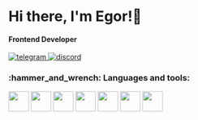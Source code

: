 
  <div id="header" (align="center" )>
    <h1>Hi there, I'm Egor!👋</h1>
    <h4>Frontend Developer</h4>
  </div>

  <div id="social" (align="center" )>
    <a href="https://t.me/egriv">
      <img src="https://img.shields.io/badge/telegram-blue?logo=telegram&logoColor=white&style=for-the-badge"
        alt="telegram">
    </a>
    <a href="https://discordapp.com/users/1086168108575760445/">
      <img src="https://img.shields.io/badge/discord-blue?logo=discord&logoColor=white&style=for-the-badge"
        alt="discord">
    </a>
  </div>

  <h3>:hammer_and_wrench: Languages and tools:</h3>
  <div id="icons">
    <img src="https://cdn.jsdelivr.net/gh/devicons/devicon@latest/icons/javascript/javascript-original.svg" width="40"
      height="40" />
    <img src="https://cdn.jsdelivr.net/gh/devicons/devicon@latest/icons/html5/html5-original.svg" width="40"
      height="40" />
    <img src="https://cdn.jsdelivr.net/gh/devicons/devicon@latest/icons/css3/css3-original.svg" width="40"
      height="40" />
    <img src="https://cdn.jsdelivr.net/gh/devicons/devicon@latest/icons/sass/sass-original.svg" width="40"
      height="40" />
    <img src="https://cdn.jsdelivr.net/gh/devicons/devicon@latest/icons/git/git-original-wordmark.svg" width="40"
      height="40" />
    <img src="https://cdn.jsdelivr.net/gh/devicons/devicon@latest/icons/gulp/gulp-plain.svg" width="40" height="40" />
    <img src="https://cdn.jsdelivr.net/gh/devicons/devicon@latest/icons/vitejs/vitejs-original.svg" width="40"
      height="40" />
  </div>
